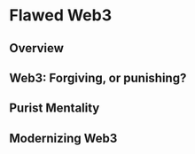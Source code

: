 # Flawed Web3

## Overview



## Web3: Forgiving, or punishing?



## Purist Mentality



## Modernizing Web3





